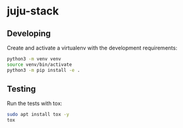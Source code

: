 <!-- Copyright 2021 Canonical Ltd.
See LICENSE file for licensing details. -->
# juju-stack

## Developing

Create and activate a virtualenv with the development requirements:

```bash
python3 -m venv venv
source venv/bin/activate
python3 -m pip install -e .
```
<!-- 
## Code overview
## Intended use case
## Roadmap
 -->

## Testing

Run the tests with tox:

```bash
sudo apt install tox -y
tox
```
